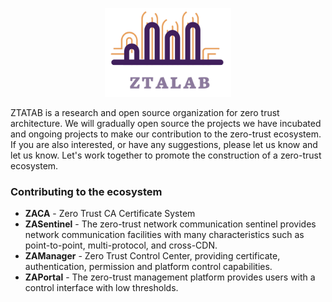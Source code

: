 <!--
 * @Author: gitsrc
 * @Date: 2022-04-14 17:59:19
 * @LastEditors: gitsrc
 * @LastEditTime: 2022-04-14 18:27:27
 * @FilePath: /ztalab_github/profile/README.md
-->


<p align="center">
<img 
    src="https://raw.githubusercontent.com/ztalab/.github/main/imgs/logo.png" 
    width="40%" border="0" alt="IceFireDB">
</p>

ZTATAB is a research and open source organization for zero trust architecture. We will gradually open source the projects we have incubated and ongoing projects to make our contribution to the zero-trust ecosystem. If you are also interested, or have any suggestions, please let us know and let us know. Let's work together to promote the construction of a zero-trust ecosystem.

### Contributing to the ecosystem

- **ZACA** - Zero Trust CA Certificate System
- **ZASentinel** - The zero-trust network communication sentinel provides network communication facilities with many characteristics such as point-to-point, multi-protocol, and cross-CDN.
- **ZAManager** - Zero Trust Control Center, providing certificate, authentication, permission and platform control capabilities.
- **ZAPortal** - The zero-trust management platform provides users with a control interface with low thresholds.




